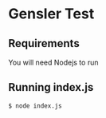 # Gensler Test

## Requirements

You will need Nodejs to run

## Running index.js

```sh
$ node index.js
```